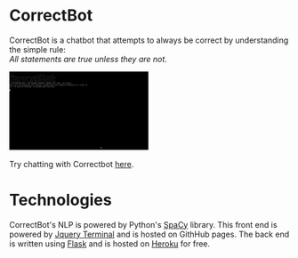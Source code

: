 # CorrectBot
CorrectBot is a chatbot that attempts to always be correct by understanding the simple rule:  
*All statements are true unless they are not.*

<img src="images/CorrectBot-Web-Demo.gif" width="250">

Try chatting with Correctbot [here](https://oojiang.github.io/CorrectBot/).

# Technologies
CorrectBot's NLP is powered by Python's [SpaCy](https://spacy.io/) library. 
This front end is powered by [Jquery Terminal](https://terminal.jcubic.pl/) and is hosted on GithHub pages.
The back end is written using [Flask](https://palletsprojects.com/p/flask/) and is hosted on [Heroku](https://www.heroku.com/) for free.
